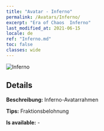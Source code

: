 ```yaml
---
title: "Avatar - Inferno"
permalink: /Avatars/Inferno/
excerpt: "Era of Chaos  Inferno"
last_modified_at: 2021-06-15
locale: de
ref: "Inferno.md"
toc: false
classes: wide
---
```

 ![Inferno](/images/a/avatarFrame_3.png)

## Details

 **Beschreibung:** Inferno-Avatarrahmen 

 **Tips:** Fraktionsbelohnung 

 **Is available:**  - 

